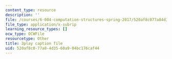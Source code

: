 ```yaml
---
content_type: resource
description: ''
file: /courses/6-004-computation-structures-spring-2017/520af8c077a84d3560a904bc176caf44_LN0k-boDvOk.srt
file_type: application/x-subrip
learning_resource_types: []
ocw_type: OCWFile
resourcetype: Other
title: 3play caption file
uid: 520af8c0-77a8-4d35-60a9-04bc176caf44
---
```

